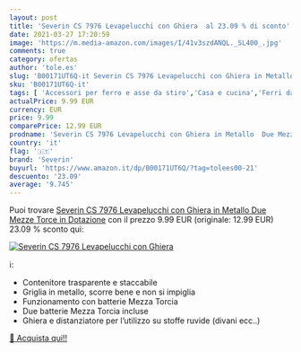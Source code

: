 ```yaml
---
layout: post
title: 'Severin CS 7976 Levapelucchi con Ghiera  al 23.09 % di sconto'
date: 2021-03-27 17:20:59
image: 'https://m.media-amazon.com/images/I/41v3szdANQL._SL400_.jpg'
comments: true
category: ofertas
author: 'tole.es'
slug: 'B00171UT6Q-it Severin CS 7976 Levapelucchi con Ghiera in Metallo Due...'
sku: 'B00171UT6Q-it'
tags: [ 'Accessori per ferro e asse da stiro','Casa e cucina','Ferri da stiro e accessori','Levapelucchi','severin', ]
actualPrice: 9.99 EUR
currency: EUR
price: 9.99
comparePrice: 12.99 EUR
prodname: 'Severin CS 7976 Levapelucchi con Ghiera in Metallo  Due Mezze Torce in Dotazione'
country: 'it'
flag: '🇮🇹'
brand: 'Severin'
buyurl: 'https://www.amazon.it/dp/B00171UT6Q/?tag=tolees00-21'
descuento: '23.09'
average: '9.745'
---
```


Puoi trovare [Severin CS 7976 Levapelucchi con Ghiera in Metallo  Due Mezze Torce in Dotazione](https://www.amazon.it/dp/B00171UT6Q/?tag=tolees00-21) con il prezzo 9.99 EUR (originale: 12.99 EUR) 23.09 % sconto qui:

[![Severin CS 7976 Levapelucchi con Ghiera ](https://m.media-amazon.com/images/I/41v3szdANQL._SL400_.jpg)](https://www.amazon.it/dp/B00171UT6Q/?tag=tolees00-21)

ℹ️:

- Contenitore trasparente e staccabile
- Griglia in metallo, scorre bene e non si impiglia
- Funzionamento con batterie Mezza Torcia
- Due batterie Mezza Torcia incluse
- Ghiera e distanziatore per l’utilizzo su stoffe ruvide (divani ecc..)

[🛒 Acquista qui!!](https://www.amazon.it/dp/B00171UT6Q/?tag=tolees00-21)
